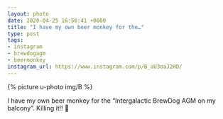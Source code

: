 ```yaml
---
layout: photo
date: 2020-04-25 16:56:41 +0000
title: "I have my own beer monkey for the…"
type: post
tags:
- instagram
- brewdogagm
- beermonkey
instagram_url: https://www.instagram.com/p/B_aU3oaJ2HD/
---
```


{% picture u-photo img/B %}

I have my own beer monkey for the “Intergalactic BrewDog AGM on my balcony”. Killing it!! 🤘  
